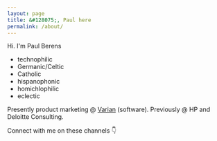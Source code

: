```yaml
---
layout: page
title: &#128075;, Paul here
permalink: /about/
---
```

Hi. I'm Paul Berens
<ul>
  <li>technophilic
    <li>Germanic/Celtic
      <li>Catholic
        <li>hispanophonic
          <li>homichlophilic
            <li>eclectic
             </ul>

Presently product marketing @ <a href="https://www.varian.com/" target="_blank">Varian</a> (software). Previously @ HP and Deloitte Consulting.

Connect with me on these channels &#128071;

<a href="https://twitter.com/berensp" target="_blank"><i class="fab fa-twitter"></i></a>&nbsp;&nbsp;&nbsp;
<a href="https://keybase.io/berens" target="_blank"><i class="fab fa-keybase"></i></a>&nbsp;&nbsp;&nbsp;
<a href="https://angel.co/berens" target="_blank"><i class="fab fa-angellist"></i></a>&nbsp;&nbsp;&nbsp;
<a href="https://t.me/berensp" target="_blank"><i class="fab fa-telegram-plane"></i></a>&nbsp;&nbsp;&nbsp;
<a href="https://www.linkedin.com/in/berensp/" target="_blank"><i class="fab fa-linkedin-in"></i></a>
